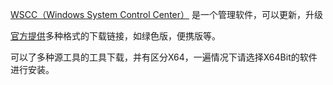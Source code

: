

[WSCC（Windows System Control Center）](http://www.kls-soft.com/wscc/) 是一个管理软件，可以更新，升级



[官方提供](http://www.kls-soft.com/wscc/downloads.php)多种格式的下载链接，如绿色版，便携版等。

可以了多种源工具的工具下载，并有区分X64，一遍情况下请选择X64Bit的软件进行安装。




